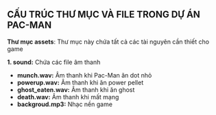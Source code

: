 
## **CẤU TRÚC THƯ MỤC VÀ FILE TRONG DỰ ÁN PAC-MAN**

**Thư mục assets**: Thư mục này chứa tất cả các tài nguyên cần thiết cho game

**1. sound:** Chứa các file âm thanh
- **munch.wav:** Âm thanh khi Pac-Man ăn dot nhỏ
- **powerup.wav:** Âm thanh khi ăn power pellet
- **ghost_eaten.wav:** Âm thanh khi ăn ghost
- **death.wav:** Âm thanh khi mất mạng
- **backgroud.mp3:** Nhạc nền game




  